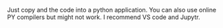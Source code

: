Just copy and the code into a python application. You can also use online PY compilers but might not work. I recommend VS code and Jupytr.
